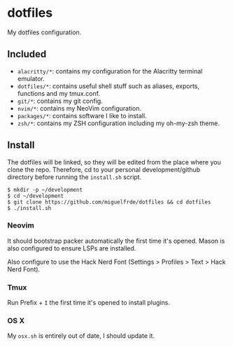 # dotfiles

My dotfiles configuration.

## Included

- `alacritty/*`: contains my configuration for the Alacritty terminal emulator.
- `dotfiles/*`: contains useful shell stuff such as aliases, exports, functions and my tmux.conf.
- `git/*`: contains my git config.
- `nvim/*`: contains my NeoVim configuration.
- `packages/*`: contains software I like to install.
- `zsh/*`: contains my ZSH configuration including my oh-my-zsh theme.


## Install

The dotfiles will be linked, so they will be edited from the place where you clone the repo. Therefore, cd to
your personal development/github directory before running the `install.sh` script.

```
$ mkdir -p ~/development
$ cd ~/development
$ git clone https://github.com/miguelfrde/dotfiles && cd dotfiles
$ ./install.sh
```

### Neovim

It should bootstrap packer automatically the first time it's opened.
Mason is also configured to ensure LSPs are installed.

Also configure to use the Hack Nerd Font (Settings > Profiles > Text > Hack Nerd Font).

### Tmux

Run Prefix + `I` the first time it's opened to install plugins.

### OS X

My `osx.sh` is entirely out of date, I should update it.
